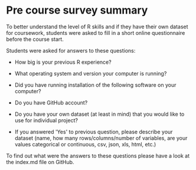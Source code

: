 # Pre course survey summary

To better understand the level of R skills and if they have their own dataset for coursework, students were asked to fill in a short online questionnaire before the course start.

Students were asked for answers to these questions:

- How big is your previous R experience?

- What operating system and version your computer is running?

- Did you have running installation of the following software on your computer?

- Do you have GitHub account?

- Do you have your own dataset (at least in mind) that you would like to use for individual project?

- If you answered 'Yes' to previous question, please describe your dataset (name, how many rows/columns/number of variables, are your values categorical or continuous, csv, json, xls, html, etc.)

To find out what were the answers to these questions please have a look at the index.md file on GitHub.

